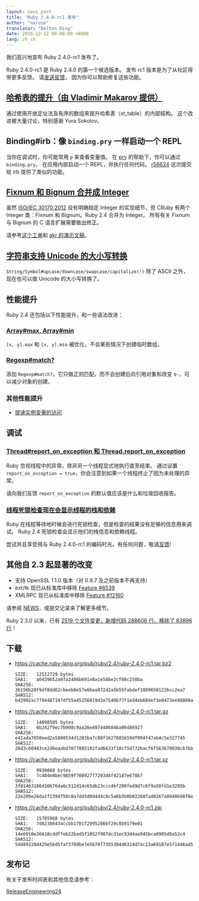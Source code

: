 ```yaml
---
layout: news_post
title: "Ruby 2.4.0-rc1 发布"
author: "naruse"
translator: "Delton Ding"
date: 2016-12-12 09:00:00 +0000
lang: zh_cn
---
```


我们高兴地宣布 Ruby 2.4.0-rc1 发布了。

Ruby 2.4.0-rc1 是 Ruby 2.4.0 的第一个候选版本。
发布 rc1 版本是为了从社区得带更多反馈。
请[发送反馈](https://github.com/ruby/ruby/wiki/How-To-Report)，
因为你可以帮助修复这些功能。

## [哈希表的提升（由 Vladimir Makarov 提供）](https://bugs.ruby-lang.org/issues/12142)

通过使用开放定址法及有序的数组來提升哈希表（st_table）的内部结构。
这个改进被大量讨论，特别感谢 Yura Sokolov。

## Binding#irb：像 `binding.pry` 一样启动一个 REPL

当你在调试时，你可能常用 `p` 来查看变量值。
在 [pry](https://github.com/pry/pry) 的帮助下，你可以通过 `binding.pry`，
在应用内部启动一个 REPL，并执行任何代码。
[r56624](https://github.com/ruby/ruby/commit/493e48897421d176a8faf0f0820323d79ecdf94a)
这次提交给 irb 提供了类似的功能。

## [Fixnum 和 Bignum 合并成 Integer](https://bugs.ruby-lang.org/issues/12005)

虽然 [ISO/IEC 30170:2012](http://www.iso.org/iso/iso_catalogue/catalogue_tc/catalogue_detail.htm?csnumber=59579)
没有明确指定 Integer 的实现细节，但 CRuby 有两个 Integer 类：Fixnum 和 Bignum。Ruby 2.4 合并为 Integer。
所有有关 Fixnum 与 Bignum 的 C 语言扩展需要做出修正。

请参考[这个工单](https://bugs.ruby-lang.org/issues/12005)和 [akr 的演示文稿](http://www.a-k-r.org/pub/2016-09-08-rubykaigi-unified-integer.pdf)。

## [字符串支持 Unicode 的大小写转换](https://bugs.ruby-lang.org/issues/10085)

`String/Symbol#upcase/downcase/swapcase/capitalize(!)` 除了 ASCII 之外，现在也可以做 Unicode 的大小写转换了。

## 性能提升

Ruby 2.4 还包括以下性能提升，和一些语法改进：

### [Array#max, Array#min](https://bugs.ruby-lang.org/issues/12172)

`[x, y].max` 和 `[x, y].min` 被优化，不会某些情况下创建临时数组。

### [Regexp#match?](https://bugs.ruby-lang.org/issues/8110)

添加 `Regexp#match?`，它只做正则匹配，而不会创建后向引用对象和改变 `$~`，可以减少对象的创建。

### 其他性能提升

* [提速实例变量的访问](https://bugs.ruby-lang.org/issues/12274)

## 调试

### [Thread#report_on_exception 和 Thread.report_on_exception](https://bugs.ruby-lang.org/issues/6647)

Ruby 忽视线程中的异常，除非另一个线程显式地执行直至结束。
通过设置 `report_on_exception = true`，你会注意到如果一个线程终止了因为未处理的异常。

请向我们反馈 `report_on_exception` 的默认值应该是什么和垃圾回收报告。

### [线程死锁检查现在会显示线程的栈和依赖](https://bugs.ruby-lang.org/issues/8214)

Ruby 在线程等待地时候会进行死锁检查，但是检查的结果没有足够的信息用来调试。
Ruby 2.4 死锁检查会显示他们的栈信息和依赖线程。

尝试并且享受用与 Ruby 2.4.0-rc1 的编码时光，有任何问题，敬请[反馈](https://github.com/ruby/ruby/wiki/How-To-Report)!

## 其他自 2.3 起显著的改变

* 支持 OpenSSL 1.1.0 版本（对 0.9.7 及之前版本不再支持）
* ext/tk 现已从标准库中移除 [Feature #8539](https://bugs.ruby-lang.org/issues/8539)
* XMLRPC 现已从标准库中移除 [Feature #12160](https://bugs.ruby-lang.org/issues/12160)

请参阅 [NEWS](https://github.com/ruby/ruby/blob/v2_4_0_rc1/NEWS)，或提交记录来了解更多细节。

Ruby 2.3.0 以来，已有 [2519 个文件变更，新增代码 288606 行，移除了 83896 行](https://github.com/ruby/ruby/compare/v2_3_0...v2_4_0_rc1)！

## 下载

* <https://cache.ruby-lang.org/pub/ruby/2.4/ruby-2.4.0-rc1.tar.bz2>

      SIZE:   12512729 bytes
      SHA1:   a0439652a97a2406b691e8a1e586e2cf08c258ba
      SHA256: 3b156b20f9df0dd62cbeeb8e57e66ea872d2a5b55fabdef1889650122bcc2ea7
      SHA512: b43902ac7794487197df55a45256819d2e7540b77f1ed4eb68def3e0473ee98860a400862075bafadbde74f242e1dfe36a18cd6fe05ac42aae1ea6dddc9978ce

* <https://cache.ruby-lang.org/pub/ruby/2.4/ruby-2.4.0-rc1.tar.gz>

      SIZE:   14098505 bytes
      SHA1:   6b242f9ec7b908c9aa26e497440684ba06d86927
      SHA256: e41ada7650eed2a5800534d1201ba7c88f1627085659df994f47ab4c5e327745
      SHA512: 26d3c60483ce2d6eaabd7077085102fad6633f18cf5d772bacf6f563670030cb7bba22d54d8b7dfa5eac8b52990371c4a6ad1c095dff6f6b3a7bbe1a8ffb3754

* <https://cache.ruby-lang.org/pub/ruby/2.4/ruby-2.4.0-rc1.tar.xz>

      SIZE:   9930088 bytes
      SHA1:   7c404e8bec9859f708927f7203d4f42187e678b7
      SHA256: 3f014b3186d10676da6c512d14c65db23ccc4bf200fed9d7c6f9a58fd1e3295b
      SHA512: 22e209e28da1f2394f50c0a7dd5d0d4d4c0c5a6b5b0b02260fad0267a0940b98f0e2b0f36a44f87d1612555cb3022f43cd136a5186c7f87650aa20264408d415

* <https://cache.ruby-lang.org/pub/ruby/2.4/ruby-2.4.0-rc1.zip>

      SIZE:   15785968 bytes
      SHA1:   7d82386434ccbb1701f2995286bf29c8b9179e01
      SHA256: 14e6910e36618cddffeb22bad5f1052f907dc31ec93d4aa945bca0905d8a52c4
      SHA512: 5dd89320d429e5bd5faf3709be7e5b70f7355304d6324d7ac13a69187e5f1446ad5988c8186bc33f4fea8934288294f9d16fea173f39b2b39967746c4b03d1d4

## 发布记

有关于发布时间表和其他信息请参考：

[ReleaseEngineering24](https://bugs.ruby-lang.org/projects/ruby-master/wiki/ReleaseEngineering24)
